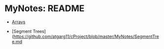 # MyNotes: README
* [Arrays](https://github.com/atgarg11/cProject/blob/master/MyNotes/Arrays.md)

* [Segment Trees](https://github.com/atgarg11/cProject/blob/master/MyNotes/SegmentTree.md
